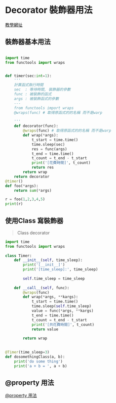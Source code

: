 # Decorator 裝飾器用法
[教學網址](<https://www.maxlist.xyz/2020/12/07/python-decorator/>)

## 裝飾器基本用法
``` python

import time
from functools import wraps


def timer(sec:int=1):
    '''
    計算函式執行時間
    sec  : 等待時間, 裝飾器的參數
    func : 被裝飾的函式
    args : 被裝飾函式的參數
    ---
    from functools import wraps
    @wraps(func) # 取得原函式的的名稱 而不是warp

    '''
    def decorator(func):
        @wraps(func) # 取得原函式的的名稱 而不是warp
        def wrap(*args):
            t_start = time.time()
            time.sleep(sec)
            res = func(args)
            t_end = time.time()
            t_count = t_end - t_start
            print('[花費時間]', t_count)
            return res
        return wrap
    return decorator
@timer()
def foo(*args):
    return sum(*args)

r = foo(1,2,3,4,5)
print(r)
```

## 使用Class 寫裝飾器

> Class decorator
```python
import time
from functools import wraps
 
class Timer:
    def __init__(self, time_sleep):
        print('[__init__]')
        print('[time_sleep]:', time_sleep)
 
        self.time_sleep = time_sleep
 
    def __call__(self, func):
        @wraps(func)
        def wrap(*args, **kargs):
            t_start = time.time()
            time.sleep(self.time_sleep)
            value = func(*args, **kargs)
            t_end = time.time()
            t_count = t_end - t_start
            print('[共花費時間]', t_count)
            return value
 
        return wrap
 
 
@Timer(time_sleep=3)
def dosomethingClass(a, b):
    print('do some thing')
    print('a + b = ', a + b)

```
## @property 用法
[@property 用法](<https://www.maxlist.xyz/2019/12/25/python-property/>)

